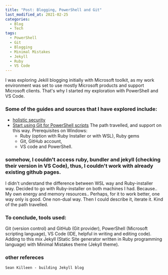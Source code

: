 ```yaml
---
title: "Post: Blogging, PowerShell and Git"
last_modified_at: 2021-02-25
categories:
  - Blog
  - Tech
tags:
  - PowerShell
  - Git
  - Blogging
  - Minimal Mistakes
  - Jekyll
  - Ruby
  - VS Code
---
```

I was exploring Jekill blogging initially with Microsoft toolkit, as my work environment was set to use mostly Microsoft products and support Microsoft clients. That's why I started my exploration with PowerShell and VS Code. 

### Some of the guides and sources that I have explored include: 
- [holistic security](https://holisticsecurity.io/2020/03/30/github-pages-and-jekyll-on-windows-10)
- [Start using Git for PowerShell scripts](https://4bes.nl/2019/06/02/step-by-step-start-using-git-for-powershell/) The path travelled, and support on this way. 
  Prerequisites on Windows: 
  - Ruby (option with Ruby Installer or with WSL), Ruby gems
  - Git, GitHub account, 
  - VS code and PowerShell. 

### somehow, I couldn't access ruby, bundler and jekyll (checking their version in VS Code), thus, I couldn't work with already existing github pages. 
I didn't understand the difference between WSL way and Ruby-installer way. Decided to go with Ruby-installer on  both machines I had. Because.. My own energy and memory resources.. Perhaps, for it to work better, one way only is good. One non-dual way. Then I could describe it, iterate it. Kind of the path travelled. 

### To conclude, tools used: 
Git (version control) and GitHub (Git provider), PowerShell (Microsoft scripting language), VS Code (IDE, helpful in writing and editing code). 
Adding to this mix Jekyll (Static Site generator written in Ruby programming language) with Minimal Mistakes theme (Jekyll theme). 

### other refereces 
~~~
Sean Killeen - building Jekyll blog
~~~
